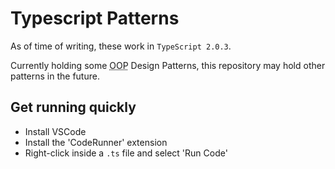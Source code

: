 # Typescript Patterns

As of time of writing, these work in `TypeScript 2.0.3`.

Currently holding some <abbr title="Object Oriented Programming">OOP</abbr> Design Patterns, this repository may hold other patterns in the future.

## Get running quickly
* Install VSCode
* Install the 'CodeRunner' extension
* Right-click inside a `.ts` file and select 'Run Code' 